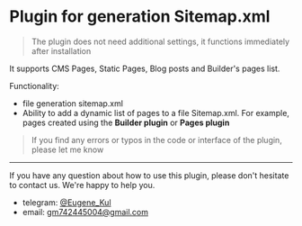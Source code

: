 # Plugin for generation Sitemap.xml

> The plugin does not need additional settings, it functions immediately after installation

It supports CMS Pages, Static Pages, Blog posts and Builder's pages list.

Functionality:

- file generation sitemap.xml
- Ability to add a dynamic list of pages to a file Sitemap.xml. For example, pages created using the **Builder plugin** or **Pages plugin**

> If you find any errors or typos in the code or interface of the plugin, please let me know

---

If you have any question about how to use this plugin, please don't hesitate to contact us. We're happy to help you.
- telegram: [@Eugene_Kul](https://t.me/eugene_kul)
- email: [gm742445004@gmail.com](mailto:admin@cloudhadoop.com)
